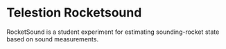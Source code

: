 # Telestion Rocketsound

RocketSound is a student experiment for estimating sounding-rocket state based on sound measurements.
